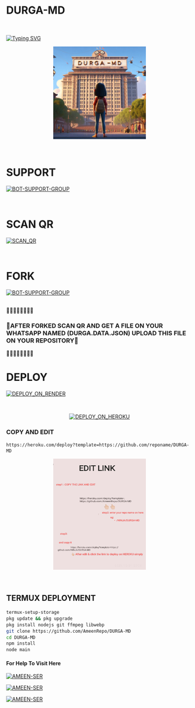 <p align="center">

# DURGA-MD

</p>
</br>

<a href="https://git.io/typing-svg"><img src="https://readme-typing-svg.demolab.com?font=bold&size=55&pause=1000&color=green&center=true&width=910&height=100&lines=I'M+DURGA-MD;MULTI+FUNCTIONAL;WHATSAPP+BOT;CODED+BY+AMEEN SER" alt="Typing SVG" /></a>
  
<p align="center">  
  <a href="https://wa.me/+916238768108?text=HEY+VRO+BIG+FAN+VRO😝">
    <img alt=AMEEN-SER height="250" src="./AMEEN-SER/DURGA.png" width="250">
   
</a> 

</p>

</br>

<p align="center">  
 
# SUPPORT

<a href='https://chat.whatsapp.com/GVxT4w51GIU3sndNPZGTnw' target="_blank"><img alt='BOT-SUPPORT-GROUP' src='https://img.shields.io/badge/-BOT_SUPPORT_GROUP-blue?style=for-the-badge&logo=whatsapp&logoColor=white'/></a>
</p>

<br>

<p align="center">

# SCAN QR

<a href='https://replit.com/@raoneenemyinbox/QR-CODE-NOVA?v=1' target="_blank"><img alt='SCAN_QR' src='https://img.shields.io/badge/-SCAN_QR-ocean?style=for-the-badge&logo=qrcode&logoColor=black'/></a>
</p>

<br>  

<p align="center">  

# FORK

<a href='https://github.com/AmeenRepo/DURGA-MD/fork' target="_blank"><img alt='BOT-SUPPORT-GROUP' src='https://img.shields.io/badge/FORK_DURGA_MD-blue?style=for-the-badge&logo=FORK bot-BOT&logoColor=white'/></a>
</p>

  <br>
🖤🖤🖤🖤🖤🖤🖤🖤
  <h3>💛AFTER FORKED SCAN QR AND GET A FILE ON YOUR WHATSAPP NAMED (DURGA.DATA.JSON) UPLOAD THIS FILE ON YOUR REPOSITORY🧡</h3>
🖤🖤🖤🖤🖤🖤🖤🖤
<br>
  
  <p align="center">  
  
# DEPLOY

<a href='https://render.com/register' target="_blank"><img alt='DEPLOY_ON_RENDER' src='https://img.shields.io/badge/DEPLOY_ON_RENDER-white?style=for-the-badge&logo=render bot-BOT&logoColor=black'/></a>
</p>

<br>

<p align="center">  
<a href='[https://dashboard.heroku.com](https://heroku.com/deploy?template=https://github.com/AMEEN-SER-BOTS/DURGA-MD2)' target="_blank"><img alt='DEPLOY_ON_HEROKU' src='https://img.shields.io/badge/DEPLOY_ON_HEROKU-white?style=for-the-badge&logo=FORK bot-BOT&logoColor=purple'/></a>


### COPY AND EDIT        
```
https://heroku.com/deploy?template=https://github.com/reponame/DURGA-MD
```
</p>
<p align="center">  
  <a href="https://wa.me/+916238768108?text=HEY+VRO+BIG+FAN+VRO😝">
    <img alt=AMEEN-SER height="300" src="./AMEEN-SER/HELP.jpg" width="250">
   
</a> 

</p>

</br>

<p align="center">

## TERMUX DEPLOYMENT 
```bash
termux-setup-storage
pkg update && pkg upgrade
pkg install nodejs git ffmpeg libwebp 
git clone https://github.com/AmeenRepo/DURGA-MD
cd DURGA-MD
npm install
node main
```
</p>

#### For Help To Visit Here

<a href='https://instagram.com/mr.z_ninja' target="_blank"><img alt='AMEEN-SER' src='https://img.shields.io/badge/-Instagram-white?style=for-the-badge&logo=instagram&logoColor=pink'/></a>
<br>

<a href='https://wa.me/916238768108?text=HEY🌠!Want-Help' target="_blank"><img alt='AMEEN-SER' src='https://img.shields.io/badge/-AMEEN_SER-white?style=for-the-badge&logo=whatsapp&logoColor=green'/></a>
<br>

<a href='https://github.com/AmeenRepo' target="_blank"><img alt='AMEEN-SER' src='https://img.shields.io/badge/-AMEEN_SER-white?style=for-the-badge&logo=github&logoColor=black'/></a>
<br>
